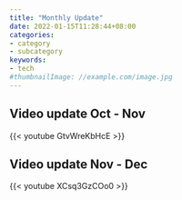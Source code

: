 ```yaml
---
title: "Monthly Update"
date: 2022-01-15T11:28:44+08:00
categories:
- category
- subcategory
keywords:
- tech
#thumbnailImage: //example.com/image.jpg
---
```

## Video update Oct - Nov
{{< youtube GtvWreKbHcE >}}

## Video update Nov - Dec
{{< youtube XCsq3GzCOo0 >}}
